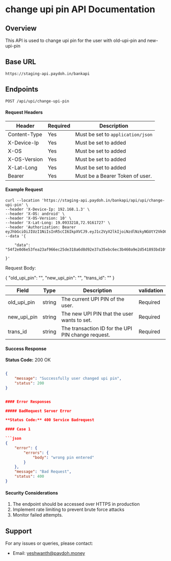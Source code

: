 # change upi pin API Documentation

## Overview

This API is used to change upi pin for the user with old-upi-pin and new-upi-pin
## Base URL

```
https://staging-api.paydoh.in/bankapi
```

## Endpoints

```
POST /api/upi/change-upi-pin
```

#### Request Headers

| Header       | Required | Description                       |
| ------------ | -------- | --------------------------------- |
| Content-Type | Yes      | Must be set to `application/json` |
| X-Device-Ip  | Yes      | Must be set to added              |
| X-OS         | Yes      | Must be set to added              |
| X-OS-Version | Yes      | Must be set to added              |
| X-Lat-Long   | Yes      | Must be set to added              |
| Bearer       | Yes      | Must be a Bearer Token of user.   |

#### Example Request

```curl
curl --location 'https://staging-api.paydoh.in/bankapi/api/upi/change-upi-pin' \
--header 'X-Device-Ip: 192.168.1.3' \
--header 'X-OS: android' \
--header 'X-OS-Version: 10' \
--header 'X-Lat-Long: 19.0933218,72.9161727' \
--header 'Authorization: Bearer eyJhbGciOiJIUzI1NiIsInR5cCI6IkpXVCJ9.eyJ1c2VyX2lkIjoiNzdlNzkyNGUtY2VkOC00fGQ1c3poNSs9P0owczpjaGlaLS8kQTloI0BEVFBnUUtsIiwiaXNzIjoicGF5ZG9oLWJhbmsiLCJleHAiOjE3NjE3MTc5Njh9.QIvofLOxCbv3ERP5MSQpA_mQJsOUku6IshGkDaGmiU8'\
--data '{

    "data": "54f2e0d6e53fea23af966ec25de318a6d8d92e37a35ebc6ec3b460a9e2d541893bd10f4004d8ee6c85efc0"

}'
```
Request Body:

{
  "old_upi_pin": "",
  "new_upi_pin": "",
  "trans_id": ""
}


| Field        |  Type    |              Description                          |  validation |
| ------------ | -------- | --------------------------------------------------|-------------|
| old_upi_pin  | string   | The current UPI PIN of the user.                  |Required     |
| new_upi_pin  | string   | The new UPI PIN that the user wants to set.       |Required     |
| trans_id     | string   | The transaction ID for the UPI PIN change request.|Required     |


#### Success Response

**Status Code:** 200 OK

```json

{
    "message": "Successfully user changed upi pin",
    "status": 200
}


#### Error Responses

##### BadRequest Server Error 

**Status Code:** 400 Service Badrequest

#### Case 1 

```json
{
    "error": {
        "errors": {
            "body": "wrong pin entered"
        }
    },
    "message": "Bad Request",
    "status": 400
}
```

#### Security Considerations

1. The endpoint should be accessed over HTTPS in production
2. Implement rate limiting to prevent brute force attacks
3. Monitor failed attempts.

## Support

For any issues or queries, please contact:

- Email: yeshwanth@paydoh.money
